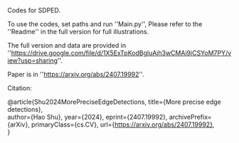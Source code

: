 Codes for SDPED.

To use the codes, set paths and run ''Main.py'', Please refer to the ''Readme'' in the full version for full illustrations.

The full version and data are provided in ''https://drive.google.com/file/d/1X5ExTpKodBgluAjh3wCMAi9iCSYoM7PY/view?usp=sharing''.

Paper is in ''https://arxiv.org/abs/2407.19992''.

Citation:

@article{Shu2024MorePreciseEdgeDetections,
      title={More precise edge detections},    
      author={Hao Shu},
      year={2024},
      eprint={2407.19992},
      archivePrefix={arXiv},
      primaryClass={cs.CV},
      url={https://arxiv.org/abs/2407.19992},    
}

